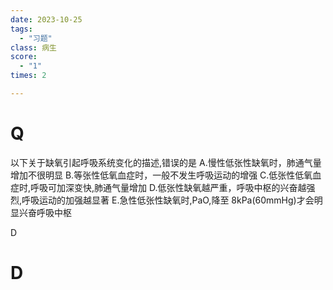 ```yaml
---
date: 2023-10-25
tags:
  - "习题"
class: 病生
score:
  - "1"
times: 2

---
```



# Q
以下关于缺氧引起呼吸系统变化的描述,错误的是
A.慢性低张性缺氧时，肺通气量增加不很明显
B.等张性低氧血症时，一般不发生呼吸运动的增强
C.低张性低氧血症时,呼吸可加深变快,肺通气量增加
D.低张性缺氧越严重，呼吸中枢的兴奋越强烈,呼吸运动的加强越显著
E.急性低张性缺氧时,PaO,降至 8kPa(60mmHg)才会明显兴奋呼吸中枢



D





# D
